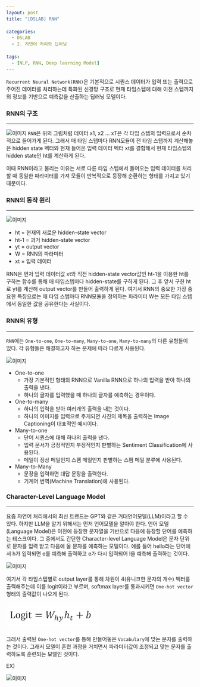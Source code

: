 ```yaml
---
layout: post
title: "[DSLAB] RNN"

categories:
  - DSLAB
  - 2. 자연어 처리와 딥러닝

tags:
  - [NLP, RNN, Deep learning Model]
---
```


`Recurrent Neural Network(RNN)`은 기본적으로 시퀀스 데이터가 입력 또는 출력으로 주어진 데이터를 처리하는데 특화된 신경망 구조로 현재 타임스텝에 대해 이전 스텝까지의 정보를
기반으로 예측값을 산출하는 딥러닝 모델이다.

### RNN의 구조

---
![이미지](https://images.velog.io/images/yuns_u/post/ccbb28ea-fa08-4d23-804e-419e6f578e4b/image.png)
`RNN`은 위의 그림처럼 데이터 x1, x2 ... xT은 각 타임 스텝의 입력으로서 순차적으로 들어가게 된다. 그래서 매 타임 스텝마다 RNN모듈이 전 타임 스텝까지 
계산해놓은 hidden state 벡터와 현재 들어온 입력 데이터 벡터 xt를 결합해서 현재 타임스텝의 hidden state인 ht를 계산하게 된다.
<br/>

이때 RNN이라고 불리는 이유는 서로 다른 타임 스텝에서 들어오는 입력 데이터를 처리할 때 동일한 파라미터를 가져 모듈이 반복적으로 등장해 순환하는 형태를
가지고 있기 때문이다.

### RNN의 동작 원리

---

![이미지](https://i.imgur.com/s8nYcww.png)

+ ht = 현재의 새로운 hidden-state vector
+ ht-1 = 과거 hidden-state vector
+ yt = output vector
+ W = RNN의 파라미터
+ xt = 입력 데이터

RNN은 먼저 입력 데이터값 xt와 직전 hidden-state vector값인 ht-1을 이용한 ht를 구하는 함수를 통해 매 타임스텝마다 hidden-state를
구하게 된다. 그 후 앞서 구한 ht로 yt를 계산해 output vector를 만들어 출력하게 된다. 여기서 RNN의 중요한 가장 중요한 특징으로는 매 타임 스텝마다
RNN모듈을 정의하는 파라미터 W는 모든 타임 스텝에서 동일한 값을 공유한다는 사실이다.

### RNN의 유형

---

`RNN`에는 `One-to-one`, `One-to-many`, `Many-to-one`, `Many-to-many`의 다른 유형들이 있다. 각 유형들은 해결하고자 하는 문제에 따라 다르게
사용된다.

![이미지](https://doll6777.github.io/assets/2019-10-02-char-rnn-seedbank/diags.jpeg)

+ One-to-one 
  + 가장 기본적인 형태의 RNN으로 Vanilla RNN으로 하나의 입력을 받아 하나의 출력을 낸다.
  + 하나의 글자를 입력했을 때 하나의 글자를 예측하는 경우이다.
+ One-to-many
  + 하나의 입력을 받아 여러개의 출력을 내는 것이다.
  + 하나의 이미지를 입력으로 주게되면 사진의 제목을 출력하는 Image Captioning이 대표적인 예시이다.
+ Many-to-one
  + 단어 시퀀스에 대해 하나의 출력을 낸다.
  + 입력 문서가 긍정적인지 부정적인지 판별하는 Sentiment Classification에 사용된다.
  + 메일이 정상 메일인지 스팸 메일인지 판별하는 스팸 메일 분류에 사용된다.
+ Many-to-Many
  + 문장을 입력하면 대답 문장을 출력한다.
  + 기계어 번역(Machine Translation)에 사용된다.

### Character-Level Language Model

---

요즘 자연어 처리에서의 최신 트렌드는 GPT와 같은 거대언어모델(LLM)이라고 할 수 있다. 하지만 LLM을 알기 위해서는 먼저 언어모델을 알아야 한다.
언어 모델(Language Model)은 이전에 등장한 문자열을 기반으로 다음에 등장할 단어를 예측하는 테스크이다. 그 중에서도 간단한 Character-level
Language Model은 문자 단위로 문자를 입력 받고 다음에 올 문자를 예측하는 모델이다. 예를 들어 hello라는 단어에서 h가 입력되면 e를 예측해
출력하고 e가 다시 입력되어 l을 예측해 출력하는 것이다.

![이미지](https://velog.velcdn.com/images%2Fpseeej%2Fpost%2Ff7839f7d-9261-494b-aaa4-d2b5fd1a47e2%2Fimage.png)

여기서 각 타임스텝별로 output layer를 통해 차원이 4(유니크한 문자의 개수) 벡터를 출력해주는데 이를 logit이라고 부르며, softmax layer를
통과시키면 `One-hot vector` 형태의 출력값이 나오게 된다.

![이미지](/assets/img/2024-01-10-RNN/img_1.png)

그래서 출력된 `One-hot vector`를 통해 만들어놓은 `Vocabulary`에 맞는 문자를 출력하는 것이다. 그래서 모델이 훈련 과정을 거치면서
파라미터값이 조정되고 맞는 문자를 출력하도록 훈련되는 모델인 것이다.

EX)

![이미지](https://cphinf.pstatic.net/mooc/20220930_270/1664492807464wgs8P_PNG/mceclip0.png)

